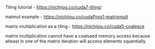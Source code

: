 

Tiling tutorial - https://nichijou.co/cuda7-tiling/

matmul example - https://nichijou.co/cudaProg1-matrixmult

matrix multiplication as a tiling - https://nichijou.co/cuda5-coalesce

matrix multiplication cannot have a coalsaed memory access because atleast in one of the matrix iteration will access elements squentially 